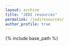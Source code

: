 ```yaml
---
layout: archive
title: "JEDI resources"
permalink: /jediresources/
author_profile: true
---
```



<script src="https://bibbase.org/show?bib=https%3A%2F%2Fapi.zotero.org%2Fusers%2F6711034%2Fcollections%2FG6Q6TCYM%2Fitems%3Fkey%3DMyTnimZINhuUA14AzVmfr5Ur%26format%3Dbibtex%26limit%3D100&jsonp=1"></script>


{% include base_path %}
